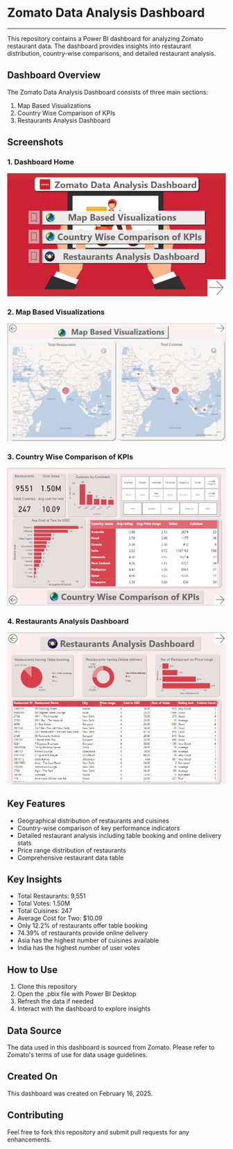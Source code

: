 # Zomato Data Analysis Dashboard

---

This repository contains a Power BI dashboard for analyzing Zomato restaurant data. The dashboard provides insights into restaurant distribution, country-wise comparisons, and detailed restaurant analysis.

## Dashboard Overview

The Zomato Data Analysis Dashboard consists of three main sections:

1. Map Based Visualizations
2. Country Wise Comparison of KPIs
3. Restaurants Analysis Dashboard

## Screenshots

### 1. Dashboard Home

![Dashboard Home](Screenshots/1.png)

### 2. Map Based Visualizations

![Map Based Visualizations](Screenshots/4.png)

### 3. Country Wise Comparison of KPIs

![Country Wise Comparison](Screenshots/2.png)

### 4. Restaurants Analysis Dashboard

![Restaurants Analysis](Screenshots/3.png)

## Key Features

- Geographical distribution of restaurants and cuisines
- Country-wise comparison of key performance indicators
- Detailed restaurant analysis including table booking and online delivery stats
- Price range distribution of restaurants
- Comprehensive restaurant data table

## Key Insights

- Total Restaurants: 9,551
- Total Votes: 1.50M
- Total Cuisines: 247
- Average Cost for Two: $10.09
- Only 12.2% of restaurants offer table booking
- 74.39% of restaurants provide online delivery
- Asia has the highest number of cuisines available
- India has the highest number of user votes

## How to Use

1. Clone this repository
2. Open the .pbix file with Power BI Desktop
3. Refresh the data if needed
4. Interact with the dashboard to explore insights

## Data Source

The data used in this dashboard is sourced from Zomato. Please refer to Zomato's terms of use for data usage guidelines.

## Created On

This dashboard was created on February 16, 2025.

## Contributing

Feel free to fork this repository and submit pull requests for any enhancements.
